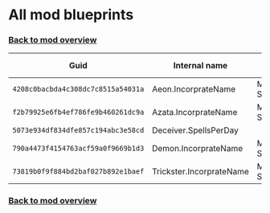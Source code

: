 # All mod blueprints

### [Back to mod overview](./README.md)

| Guid | Internal name | Display name |
| --- | --- | --- |
| `4208c0bacbda4c308dc7c8515a54031a` | Aeon.IncorprateName | Mythic Spellbook |
| `f2b79925e6fb4ef786fe9b460261dc9a` | Azata.IncorprateName | Mythic Spellbook |
| `5073e934df834dfe857c194abc3e58cd` | Deceiver.SpellsPerDay |  |
| `790a4473f4154763acf59a0f9669b1d3` | Demon.IncorprateName | Mythic Spellbook |
| `73819b0f9f884bd2baf027b892e1baef` | Trickster.IncorprateName | Mythic Spellbook |

### [Back to mod overview](./README.md)

